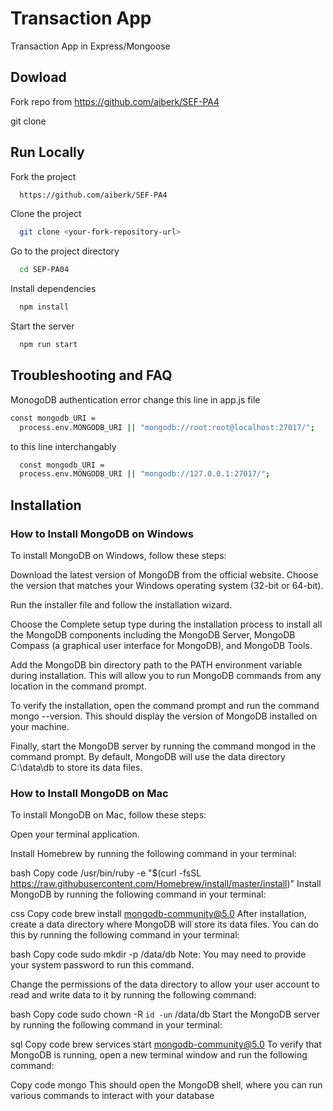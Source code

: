 # Transaction App

Transaction App in Express/Mongoose

## Dowload

Fork repo from https://github.com/aiberk/SEF-PA4

git clone <your-repository-url>

## Run Locally

Fork the project

```bash
  https://github.com/aiberk/SEF-PA4
```

Clone the project

```bash
  git clone <your-fork-repository-url>
```

Go to the project directory

```bash
  cd SEP-PA04
```

Install dependencies

```bash
  npm install
```

Start the server

```bash
  npm run start
```

## Troubleshooting and FAQ

MonogoDB authentication error
change this line in app.js file

```bash
const mongodb_URI =
  process.env.MONGODB_URI || "mongodb://root:root@localhost:27017/";
```

to this line interchangably

```bash
  const mongodb_URI =
  process.env.MONGODB_URI || "mongodb://127.0.0.1:27017/";
```

## Installation

### How to Install MongoDB on Windows

To install MongoDB on Windows, follow these steps:

Download the latest version of MongoDB from the official website. Choose the version that matches your Windows operating system (32-bit or 64-bit).

Run the installer file and follow the installation wizard.

Choose the Complete setup type during the installation process to install all the MongoDB components including the MongoDB Server, MongoDB Compass (a graphical user interface for MongoDB), and MongoDB Tools.

Add the MongoDB bin directory path to the PATH environment variable during installation. This will allow you to run MongoDB commands from any location in the command prompt.

To verify the installation, open the command prompt and run the command mongo --version. This should display the version of MongoDB installed on your machine.

Finally, start the MongoDB server by running the command mongod in the command prompt. By default, MongoDB will use the data directory C:\data\db to store its data files.

### How to Install MongoDB on Mac

To install MongoDB on Mac, follow these steps:

Open your terminal application.

Install Homebrew by running the following command in your terminal:

bash
Copy code
/usr/bin/ruby -e "$(curl -fsSL https://raw.githubusercontent.com/Homebrew/install/master/install)"
Install MongoDB by running the following command in your terminal:

css
Copy code
brew install mongodb-community@5.0
After installation, create a data directory where MongoDB will store its data files. You can do this by running the following command in your terminal:

bash
Copy code
sudo mkdir -p /data/db
Note: You may need to provide your system password to run this command.

Change the permissions of the data directory to allow your user account to read and write data to it by running the following command:

bash
Copy code
sudo chown -R `id -un` /data/db
Start the MongoDB server by running the following command in your terminal:

sql
Copy code
brew services start mongodb-community@5.0
To verify that MongoDB is running, open a new terminal window and run the following command:

Copy code
mongo
This should open the MongoDB shell, where you can run various commands to interact with your database

